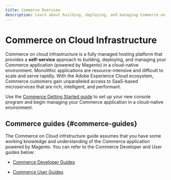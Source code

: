 ```yaml
---
title: Commerce Overview
description: Learn about building, deploying, and managing Commerce on Cloud infrastructure.
---
```

# Commerce on Cloud Infrastructure

Commerce on cloud infrastructure is a fully managed hosting platform that provides a **self-service** approach to building, deploying, and managing your Commerce application (powered by Magento) in a cloud-native environment. Monolithic applications are resource-intensive and difficult to scale and serve rapidly. With the Adobe Experience Cloud ecosystem, Commerce customers gain unparalleled access to SaaS-based microservices that are rich, intelligent, and performant.

Use the [Commerce Getting Started guide](../getting-started/overview.md) to set up your new console program and begin managing your Commerce application in a cloud-native environment.

## Commerce guides {#commerce-guides}

The Commerce on Cloud infrstructure guide assumes that you have some working knowledge and understanding of the Commerce application powered by Magento. You can refer to the Commerce Developer and User guides below:

- [Commerce Developer Guides](https://devdocs.magento.com)

- [Commerce User Guides](https://docs.magento.com/user-guide)
